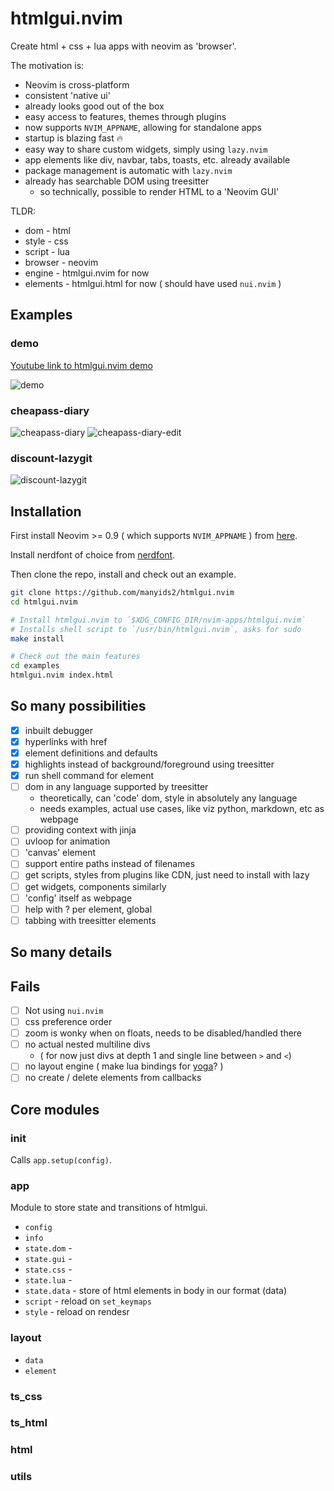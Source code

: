 # htmlgui.nvim

Create html + css + lua apps with neovim as 'browser'.

The motivation is:

- Neovim is cross-platform
- consistent 'native ui'
- already looks good out of the box
- easy access to features, themes through plugins
- now supports `NVIM_APPNAME`, allowing for standalone apps
- startup is blazing fast 🔥
- easy way to share custom widgets, simply using `lazy.nvim`
- app elements like div, navbar, tabs, toasts, etc. already available
- package management is automatic with `lazy.nvim`
- already has searchable DOM using treesitter
  - so technically, possible to render HTML to a 'Neovim GUI'

TLDR:

- dom - html
- style - css
- script - lua
- browser - neovim
- engine - htmlgui.nvim for now
- elements - htmlgui.html for now ( should have used `nui.nvim` )


## Examples

### demo

[Youtube link to htmlgui.nvim demo](https://www.youtube.com/watch?v=fK37vlep3v0)

![demo](./screenshots/demo.png)

### cheapass-diary

![cheapass-diary](./screenshots/cheapass-diary.png)
![cheapass-diary-edit](./screenshots/cheapass-diary-edit.png)

### discount-lazygit

![discount-lazygit](./screenshots/discount-lazygit.png)

## Installation

First install Neovim >= 0.9 ( which supports `NVIM_APPNAME` ) from [here](https://neovim.io/).

Install nerdfont of choice from [nerdfont](https://www.nerdfonts.com/font-downloads).

Then clone the repo, install and check out an example.

```bash
git clone https://github.com/manyids2/htmlgui.nvim
cd htmlgui.nvim

# Install htmlgui.nvim to `$XDG_CONFIG_DIR/nvim-apps/htmlgui.nvim`
# Installs shell script to `/usr/bin/htmlgui.nvim`, asks for sudo
make install

# Check out the main features
cd examples
htmlgui.nvim index.html
```

## So many possibilities

- [x] inbuilt debugger
- [x] hyperlinks with href
- [x] element definitions and defaults
- [x] highlights instead of background/foreground using treesitter
- [x] run shell command for element
- [ ] dom in any language supported by treesitter
  - theoretically, can 'code' dom, style in absolutely any language
  - needs examples, actual use cases, like viz python, markdown, etc as webpage
- [ ] providing context with jinja
- [ ] uvloop for animation
- [ ] 'canvas' element
- [ ] support entire paths instead of filenames
- [ ] get scripts, styles from plugins like CDN, just need to install with lazy
- [ ] get widgets, components similarly
- [ ] 'config' itself as webpage
- [ ] help with ? per element, global
- [ ] tabbing with treesitter elements

## So many details

## Fails

- [ ] Not using `nui.nvim`
- [ ] css preference order
- [ ] zoom is wonky when on floats, needs to be disabled/handled there
- [ ] no actual nested multiline divs
  - ( for now just divs at depth 1 and single line between `>` and `<`)
- [ ] no layout engine ( make lua bindings for [yoga](https://yogalayout.com/)? )
- [ ] no create / delete elements from callbacks

## Core modules

### init

Calls `app.setup(config)`.

### app

Module to store state and transitions of htmlgui.

- `config`
- `info`
- `state.dom` -
- `state.gui` -
- `state.css` -
- `state.lua` -
- `state.data` - store of html elements in body in our format (data)
- `script` - reload on `set_keymaps`
- `style` - reload on rendesr

### layout

- `data`
- `element`

### ts_css

### ts_html

### html

### utils
